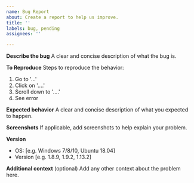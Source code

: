 ```yaml
---
name: Bug Report
about: Create a report to help us improve.
title: ''
labels: bug, pending
assignees: ''

---
```


**Describe the bug**
A clear and concise description of what the bug is.

**To Reproduce**
Steps to reproduce the behavior:
1. Go to '...'
2. Click on '....'
3. Scroll down to '....'
4. See error

**Expected behavior**
A clear and concise description of what you expected to happen.

**Screenshots**
If applicable, add screenshots to help explain your problem.

**Version**
 - OS: [e.g. Windows 7/8/10, Ubuntu 18.04]
 - Version [e.g. 1.8.9, 1.9.2, 1.13.2]

**Additional context** (optional)
Add any other context about the problem here.
